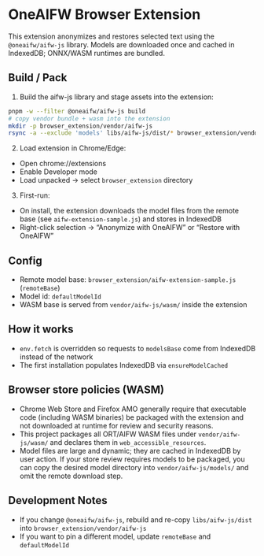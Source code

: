 # OneAIFW Browser Extension

This extension anonymizes and restores selected text using the `@oneaifw/aifw-js` library. Models are downloaded once and cached in IndexedDB; ONNX/WASM runtimes are bundled.

## Build / Pack

1) Build the aifw-js library and stage assets into the extension:

```sh
pnpm -w --filter @oneaifw/aifw-js build
# copy vendor bundle + wasm into the extension
mkdir -p browser_extension/vendor/aifw-js
rsync -a --exclude 'models' libs/aifw-js/dist/* browser_extension/vendor/aifw-js
```

2) Load extension in Chrome/Edge:
- Open chrome://extensions
- Enable Developer mode
- Load unpacked → select `browser_extension` directory

3) First-run:
- On install, the extension downloads the model files from the remote base (see `aifw-extension-sample.js`) and stores in IndexedDB
- Right-click selection → “Anonymize with OneAIFW” or “Restore with OneAIFW”

## Config
- Remote model base: `browser_extension/aifw-extension-sample.js` (`remoteBase`)
- Model id: `defaultModelId`
- WASM base is served from `vendor/aifw-js/wasm/` inside the extension

## How it works
- `env.fetch` is overridden so requests to `modelsBase` come from IndexedDB instead of the network
- The first installation populates IndexedDB via `ensureModelCached`

## Browser store policies (WASM)
- Chrome Web Store and Firefox AMO generally require that executable code (including WASM binaries) be packaged with the extension and not downloaded at runtime for review and security reasons.
- This project packages all ORT/AIFW WASM files under `vendor/aifw-js/wasm/` and declares them in `web_accessible_resources`.
- Model files are large and dynamic; they are cached in IndexedDB by user action. If your store review requires models to be packaged, you can copy the desired model directory into `vendor/aifw-js/models/` and omit the remote download step.

## Development Notes
- If you change `@oneaifw/aifw-js`, rebuild and re-copy `libs/aifw-js/dist` into `browser_extension/vendor/aifw-js`
- If you want to pin a different model, update `remoteBase` and `defaultModelId`

